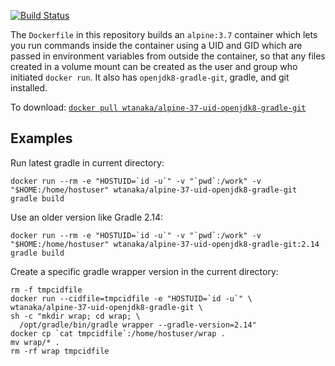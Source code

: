 [![Build
Status](https://travis-ci.org/wtanaka/docker-alpine-37-uid-openjdk8-gradle-git.svg?branch=master)](https://travis-ci.org/wtanaka/docker-alpine-37-uid-openjdk8-gradle-git)

The `Dockerfile` in this repository builds an `alpine:3.7` container
which lets you run commands inside the container using a UID and GID
which are passed in environment variables from outside the container,
so that any files created in a volume mount can be created as the user
and group who initiated `docker run`.  It also has `openjdk8-gradle-git`,
gradle, and git installed.

To download: [`docker pull wtanaka/alpine-37-uid-openjdk8-gradle-git`](https://hub.docker.com/r/wtanaka/alpine-37-uid-openjdk8-gradle-git/)

Examples
--------

Run latest gradle in current directory:

```docker run --rm -e "HOSTUID=`id -u`" -v "`pwd`:/work" -v "$HOME:/home/hostuser" wtanaka/alpine-37-uid-openjdk8-gradle-git gradle build```

Use an older version like Gradle 2.14:

```docker run --rm -e "HOSTUID=`id -u`" -v "`pwd`:/work" -v "$HOME:/home/hostuser" wtanaka/alpine-37-uid-openjdk8-gradle-git:2.14 gradle build```

Create a specific gradle wrapper version in the current directory:

```
rm -f tmpcidfile
docker run --cidfile=tmpcidfile -e "HOSTUID=`id -u`" \
wtanaka/alpine-37-uid-openjdk8-gradle-git \
sh -c "mkdir wrap; cd wrap; \
  /opt/gradle/bin/gradle wrapper --gradle-version=2.14"
docker cp `cat tmpcidfile`:/home/hostuser/wrap .
mv wrap/* .
rm -rf wrap tmpcidfile
```
